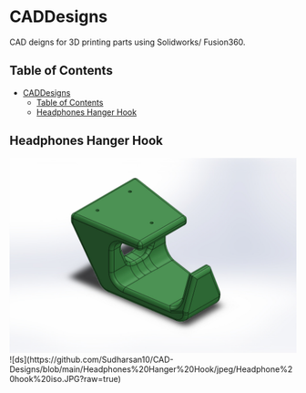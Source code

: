 # CADDesigns

CAD deigns for 3D printing parts using Solidworks/ Fusion360.

## Table of Contents

- [CADDesigns](#caddesigns)
  - [Table of Contents](#table-of-contents)
  - [Headphones Hanger Hook](#headphones-hanger-hook)

## Headphones Hanger Hook

<img src="./Headphones Hanger Hook/jpeg/Headphone hook iso.JPG"/>
![ds](https://github.com/Sudharsan10/CAD-Designs/blob/main/Headphones%20Hanger%20Hook/jpeg/Headphone%20hook%20iso.JPG?raw=true)

